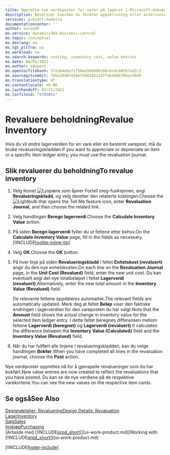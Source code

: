```yaml
---
title: Opprette nye verdiposter for varer på lageret | Microsoft-dokumentasjon
description: Beskriver hvordan du foretar oppskrivning eller avskrivning av verdiposter for én eller flere varer på lageret, ved å bokføre den gjeldende, beregnede verdien.
services: project-madeira
documentationcenter: ''
author: SorenGP
ms.service: dynamics365-business-central
ms.topic: conceptual
ms.devlang: na
ms.tgt_pltfrm: na
ms.workload: na
ms.search.keywords: costing, inventory cost, value entries
ms.date: 04/01/2021
ms.author: edupont
ms.openlocfilehash: 3fe164e6e71756ee56990610bc6c6cb0557ad2c3
ms.sourcegitcommit: 766e2840fd16efb901d211d7fa64d96766ac99d9
ms.translationtype: HT
ms.contentlocale: nb-NO
ms.lasthandoff: 03/31/2021
ms.locfileid: "5785851"
---
```

# <a name="revalue-inventory"></a><span data-ttu-id="25863-103">Revaluere beholdning</span><span class="sxs-lookup"><span data-stu-id="25863-103">Revalue Inventory</span></span>
<span data-ttu-id="25863-104">Hvis du vil endre lagerverdien for en vare eller en bestemt varepost, må du bruke revalueringskladden.</span><span class="sxs-lookup"><span data-stu-id="25863-104">If you want to appreciate or depreciate an item or a specific item ledger entry, you must use the revaluation journal.</span></span>

## <a name="to-revalue-inventory"></a><span data-ttu-id="25863-105">Slik revaluerer du beholdning</span><span class="sxs-lookup"><span data-stu-id="25863-105">To revalue inventory</span></span>
1. <span data-ttu-id="25863-106">Velg ikonet ![Lyspære som åpner Fortell meg-funksjonen](media/ui-search/search_small.png "Fortell hva du vil gjøre"), angi **Revalueringskladd**, og velg deretter den relaterte koblingen.</span><span class="sxs-lookup"><span data-stu-id="25863-106">Choose the ![Lightbulb that opens the Tell Me feature](media/ui-search/search_small.png "Tell me what you want to do") icon, enter **Revaluation Journal**, and then choose the related link.</span></span>
2. <span data-ttu-id="25863-107">Velg handlingen **Beregn lagerverdi**.</span><span class="sxs-lookup"><span data-stu-id="25863-107">Choose the **Calculate Inventory Value** action.</span></span>
3. <span data-ttu-id="25863-108">På siden **Beregn lagerverdi** fyller du ut feltene etter behov.</span><span class="sxs-lookup"><span data-stu-id="25863-108">On the **Calculate Inventory Value** page, fill in the fields as necessary.</span></span> [!INCLUDE[tooltip-inline-tip](includes/tooltip-inline-tip_md.md)]
4. <span data-ttu-id="25863-109">Velg **OK**.</span><span class="sxs-lookup"><span data-stu-id="25863-109">Choose the **OK** button.</span></span>
5. <span data-ttu-id="25863-110">På hver linje på siden **Revalueringskladd** i feltet **Enhetskost (revaluert)** angir du den nye enhetskosten.</span><span class="sxs-lookup"><span data-stu-id="25863-110">On each line on the **Revaluation Journal** page, in the **Unit Cost (Revalued)** field, enter the new unit cost.</span></span> <span data-ttu-id="25863-111">Du kan eventuelt angi det nye totalbeløpet i feltet **Lagerverdi (revaluert)**.</span><span class="sxs-lookup"><span data-stu-id="25863-111">Alternatively, enter the new total amount in the **Inventory Value (Revalued)** field.</span></span>

    <span data-ttu-id="25863-112">De relevante feltene oppdateres automatisk.</span><span class="sxs-lookup"><span data-stu-id="25863-112">The relevant fields are automatically updated.</span></span> <span data-ttu-id="25863-113">Merk deg at feltet **Beløp** viser den faktiske endringen i lagerverdien for den vareposten du har valgt.</span><span class="sxs-lookup"><span data-stu-id="25863-113">Note that the **Amount** field shows the actual change in inventory value for the selected item ledger entry.</span></span> <span data-ttu-id="25863-114">I dette feltet beregnes differansen mellom feltene **Lagerverdi (beregnet)** og **Lagerverdi (revaluert)**.</span><span class="sxs-lookup"><span data-stu-id="25863-114">It calculates the difference between the **Inventory Value (Calculated)** field and the **Inventory Value (Revalued)** field.</span></span>
6. <span data-ttu-id="25863-115">Når du har fullført alle linjene i revalueringskladden, kan du velge handlingen **Bokfør**.</span><span class="sxs-lookup"><span data-stu-id="25863-115">When you have completed all lines in the revaluation journal, choose the **Post** action.</span></span>

<span data-ttu-id="25863-116">Nye verdiposter opprettes nå for å gjenspeile revalueringer som du har bokført.</span><span class="sxs-lookup"><span data-stu-id="25863-116">New value entries are now created to reflect the revaluations that you have posted.</span></span> <span data-ttu-id="25863-117">Du kan se de nye verdiene på de respektive varekortene.</span><span class="sxs-lookup"><span data-stu-id="25863-117">You can see the new values on the respective item cards.</span></span>

## <a name="see-also"></a><span data-ttu-id="25863-118">Se også</span><span class="sxs-lookup"><span data-stu-id="25863-118">See Also</span></span>
[<span data-ttu-id="25863-119">Designdetaljer: Revaluering</span><span class="sxs-lookup"><span data-stu-id="25863-119">Design Details: Revaluation</span></span>](design-details-revaluation.md)  
[<span data-ttu-id="25863-120">Lager</span><span class="sxs-lookup"><span data-stu-id="25863-120">Inventory</span></span>](inventory-manage-inventory.md)  
[<span data-ttu-id="25863-121">Salg</span><span class="sxs-lookup"><span data-stu-id="25863-121">Sales</span></span>](sales-manage-sales.md)  
[<span data-ttu-id="25863-122">Innkjøp</span><span class="sxs-lookup"><span data-stu-id="25863-122">Purchasing</span></span>](purchasing-manage-purchasing.md)  
<span data-ttu-id="25863-123">[Arbeide med [!INCLUDE[prod_short](includes/prod_short.md)]](ui-work-product.md)</span><span class="sxs-lookup"><span data-stu-id="25863-123">[Working with [!INCLUDE[prod_short](includes/prod_short.md)]](ui-work-product.md)</span></span>


[!INCLUDE[footer-include](includes/footer-banner.md)]